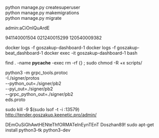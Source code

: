 python manage.py createsuperuser  
python manage.py makemigrations  
python manage.py migrate  

admin:aCiOnIQuArdE  

941140001504
021240015299
120540009382

docker logs -f goszakup-dashboard-1
docker logs -f goszakup-beat_dashboard-1
docker exec -it goszakup-dashboard-1 bash

find . -name __pycache__ -exec rm -rf {} \;
sudo chmod -R +x scripts/

python3 -m grpc_tools.protoc \
    -I./signer/protos \
    --python_out=./signer/pb2 \
    --pyi_out=./signer/pb2 \
    --grpc_python_out=./signer/pb2 \
    eds.proto

sudo kill -9 $(sudo lsof -t -i :13579)
http://tender.goszakup.keenetic.pro/admin/


DEmOuSiGhAwtHENteThfORMATeInEynTEnT
Doszhan89!
sudo apt-get install python3-tk python3-dev